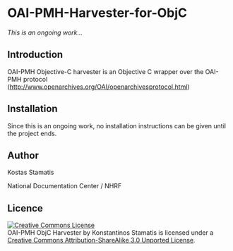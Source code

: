 OAI-PMH-Harvester-for-ObjC
==========================

*This is an ongoing work...*

Introduction
------------
OAI-PMH Objective-C harvester is an Objective C wrapper over the OAI-PMH protocol (http://www.openarchives.org/OAI/openarchivesprotocol.html)

Installation
------------
Since this is an ongoing work, no installation instructions can be given until the project ends.

Author
------------

Kostas Stamatis

National Documentation Center / NHRF

Licence
------------
<a rel="license" href="http://creativecommons.org/licenses/by-sa/3.0/deed.en_US"><img alt="Creative Commons License" style="border-width:0" src="http://i.creativecommons.org/l/by-sa/3.0/88x31.png" /></a><br /><span xmlns:dct="http://purl.org/dc/terms/" property="dct:title">OAI-PMH ObjC Harvester</span> by <span xmlns:cc="http://creativecommons.org/ns#" property="cc:attributionName">Konstantinos Stamatis</span> is licensed under a <a rel="license" href="http://creativecommons.org/licenses/by-sa/3.0/deed.en_US">Creative Commons Attribution-ShareAlike 3.0 Unported License</a>.